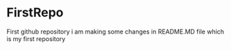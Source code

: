 # FirstRepo
First github repository
i am making some changes in README.MD file which is my first repository

